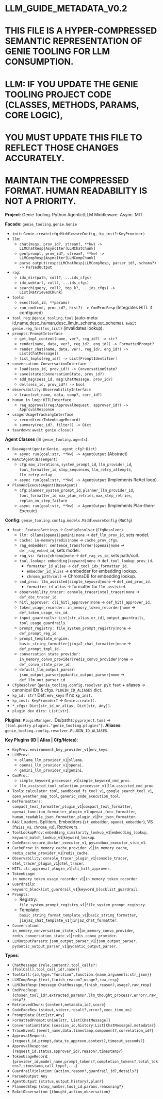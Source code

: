 # LLM_GUIDE_METADATA_V0.2
# THIS FILE IS A HYPER-COMPRESSED SEMANTIC REPRESENTATION OF GENIE TOOLING FOR LLM CONSUMPTION.
# LLM: IF YOU UPDATE THE GENIE TOOLING PROJECT CODE (CLASSES, METHODS, PARAMS, CORE LOGIC),
# YOU MUST UPDATE THIS FILE TO REFLECT THOSE CHANGES ACCURATELY.
# MAINTAIN THE COMPRESSED FORMAT. HUMAN READABILITY IS NOT A PRIORITY.

**Project**: Genie Tooling. Python Agentic/LLM Middleware. Async. MIT.

**Facade**: `genie_tooling.genie.Genie`
*   `init`: `Genie.create(cfg:MiddlewareConfig, kp_inst?:KeyProvider)`
*   `llm`:
    *   `chat(msgs, prov_id?, stream?, **kw) -> LLMChatResp|AsyncIter[LLMChatChunk]`
    *   `gen(prompt, prov_id?, stream?, **kw) -> LLMCompResp|AsyncIter[LLMCompChunk]`
    *   `parse_output(resp:LLMChatResp|LLMCompResp, parser_id?, schema?) -> ParsedOutput`
*   `rag`:
    *   `idx_dir(path, coll?, ...ids_cfgs)`
    *   `idx_web(url, coll?, ...ids_cfgs)`
    *   `search(query, coll?, top_k?, ...ids_cfgs) -> List[RetrievedChunk]`
*   `tools`:
    *   `exec(tool_id, **params)`
    *   `run_cmd(cmd, proc_id?, hist?) -> CmdProcResp` (Integrates HITL if configured)
*   `tool_reg`: `@genie_tooling.tool` (auto-meta: id,name,desc_human,desc_llm,in_schema,out_schema). `await genie.reg_fns(fns_list)` (invalidates lookup).
*   `prompts`: `PromptInterface`
    *   `get_tmpl_content(name, ver?, reg_id?) -> str?`
    *   `render(name, data, ver?, reg_id?, eng_id?) -> FormattedPrompt?`
    *   `render_chat(name, data, ver?, reg_id?, eng_id?) -> List[ChatMessage]?`
    *   `list_tmpls(reg_id?) -> List[PromptIdentifier]`
*   `conversation`: `ConversationInterface`
    *   `load(sess_id, prov_id?) -> ConversationState?`
    *   `save(state:ConversationState, prov_id?)`
    *   `add_msg(sess_id, msg:ChatMessage, prov_id?)`
    *   `del(sess_id, prov_id?) -> bool`
*   `observability`: `ObservabilityInterface`
    *   `trace(evt_name, data, comp?, corr_id?)`
*   `human_in_loop`: `HITLInterface`
    *   `req_approval(req:ApprovalRequest, approver_id?) -> ApprovalResponse`
*   `usage`: `UsageTrackingInterface`
    *   `record(rec:TokenUsageRecord)`
    *   `summary(rec_id?, filter?) -> Dict`
*   `teardown`: `await genie.close()`

**Agent Classes** (in `genie_tooling.agents`):
*   `BaseAgent(genie:Genie, agent_cfg?:Dict)`
    *   `async run(goal:str, **kw) -> AgentOutput` (Abstract)
*   `ReActAgent(BaseAgent)`
    *   `cfg`: `max_iterations`, `system_prompt_id`, `llm_provider_id`, `tool_formatter_id`, `stop_sequences`, `llm_retry_attempts`, `llm_retry_delay`
    *   `async run(goal:str, **kw) -> AgentOutput` (Implements ReAct loop)
*   `PlanAndExecuteAgent(BaseAgent)`
    *   `cfg`: `planner_system_prompt_id`, `planner_llm_provider_id`, `tool_formatter_id`, `max_plan_retries`, `max_step_retries`, `replan_on_step_failure`
    *   `async run(goal:str, **kw) -> AgentOutput` (Implements Plan-then-Execute)

**Config**: `genie_tooling.config.models.MiddlewareConfig` (`MWCfg`)
*   `feat: FeatureSettings` -> `ConfigResolver` (`CfgResolver`).
    *   `llm: ollama|openai|gemini|none` -> `def_llm_prov_id`, sets model.
    *   `cache: in-memory|redis|none` -> `cache_prov_cfgs`.
    *   `rag_embedder: sentence_transformer|openai|none` -> `def_rag_embed_id`, sets model.
    *   `rag_vs: faiss|chroma|none` -> `def_rag_vs_id`, sets path/coll.
    *   `tool_lookup: embedding|keyword|none` -> `def_tool_lookup_prov_id`.
        *   `formatter_id_alias` -> `def_tool_idx_formatter_id`.
        *   `embedder_id_alias` -> embedder for embedding lookup.
        *   `chroma_path/coll` -> ChromaDB for embedding lookup.
    *   `cmd_proc: llm_assisted|simple_keyword|none` -> `def_cmd_proc_id`.
        *   `formatter_id_alias` -> formatter for `llm_assisted`.
    *   `observability_tracer: console_tracer|otel_tracer|none` -> `def_obs_tracer_id`.
    *   `hitl_approver: cli_hitl_approver|none` -> `def_hitl_approver_id`.
    *   `token_usage_recorder: in_memory_token_recorder|none` -> `def_token_usage_rec_id`.
    *   `input_guardrails: List[str_alias_or_id]`, `output_guardrails`, `tool_usage_guardrails`.
    *   `prompt_registry: file_system_prompt_registry|none` -> `def_prompt_reg_id`.
    *   `prompt_template_engine: basic_string_formatter|jinja2_chat_formatter|none` -> `def_prompt_tmpl_id`.
    *   `conversation_state_provider: in_memory_convo_provider|redis_convo_provider|none` -> `def_convo_state_prov_id`.
    *   `default_llm_output_parser: json_output_parser|pydantic_output_parser|none` -> `def_llm_out_parser_id`.
*   `CfgResolver` (`genie_tooling.config.resolver.py`): `feat` + aliases -> canonical IDs & cfgs. `PLUGIN_ID_ALIASES` dict.
*   `kp_id: str?` Def: `env_keys` if no `kp_inst`.
*   `kp_inst: KeyProvider?` -> `Genie.create()`.
*   `*_cfgs: Dict[str_id_or_alias, Dict[str, Any]]`.
*   `plugin_dev_dirs: List[str]`.

**Plugins**: `PluginManager`. IDs/paths: `pyproject.toml` -> `[tool.poetry.plugins."genie_tooling.plugins"]`.
**Aliases**: `genie_tooling.config.resolver.PLUGIN_ID_ALIASES`.

**Key Plugins (ID | Alias | Cfg/Notes)**:
*   `KeyProv`: `environment_key_provider_v1`|`env_keys`.
*   `LLMProv`:
    *   `ollama_llm_provider_v1`|`ollama`.
    *   `openai_llm_provider_v1`|`openai`.
    *   `gemini_llm_provider_v1`|`gemini`.
*   `CmdProc`:
    *   `simple_keyword_processor_v1`|`simple_keyword_cmd_proc`.
    *   `llm_assisted_tool_selection_processor_v1`|`llm_assisted_cmd_proc`.
*   `Tools`: `calculator_tool`, `sandboxed_fs_tool_v1`, `google_search_tool_v1`, `open_weather_map_tool`, `generic_code_execution_tool`.
*   `DefFormatters`: `compact_text_formatter_plugin_v1`|`compact_text_formatter`, `openai_function_formatter_plugin_v1`|`openai_func_formatter`, `human_readable_json_formatter_plugin_v1`|`hr_json_formatter`.
*   `RAG`: Loaders, Splitters, Embedders (`st_embedder`, `openai_embedder`), VS (`faiss_vs`, `chroma_vs`), Retrievers.
*   `ToolLookupProv`: `embedding_similarity_lookup_v1`|`embedding_lookup`, `keyword_match_lookup_v1`|`keyword_lookup`.
*   `CodeExec`: `secure_docker_executor_v1`, `pysandbox_executor_stub_v1`.
*   `CacheProv`: `in_memory_cache_provider_v1`|`in_memory_cache`, `redis_cache_provider_v1`|`redis_cache`.
*   `Observability`: `console_tracer_plugin_v1`|`console_tracer`, `otel_tracer_plugin_v1`|`otel_tracer`.
*   `HITL`: `cli_approval_plugin_v1`|`cli_hitl_approver`.
*   `TokenUsage`: `in_memory_token_usage_recorder_v1`|`in_memory_token_recorder`.
*   `Guardrails`: `keyword_blocklist_guardrail_v1`|`keyword_blocklist_guardrail`.
*   `Prompts`:
    *   Registry: `file_system_prompt_registry_v1`|`file_system_prompt_registry`.
    *   Template: `basic_string_format_template_v1`|`basic_string_formatter`, `jinja2_chat_template_v1`|`jinja2_chat_formatter`.
*   `Conversation`: `in_memory_conversation_state_v1`|`in_memory_convo_provider`, `redis_conversation_state_v1`|`redis_convo_provider`.
*   `LLMOutputParsers`: `json_output_parser_v1`|`json_output_parser`, `pydantic_output_parser_v1`|`pydantic_output_parser`.

**Types**:
*   `ChatMessage`: `{role,content?,tool_calls?:[ToolCall],tool_call_id?,name?}`
*   `ToolCall`: `{id,type:"function",function:{name,arguments:str_json}}`
*   `LLMCompResp`: `{text,finish_reason?,usage?,raw_resp}`
*   `LLMChatResp`: `{message:ChatMessage,finish_reason?,usage?,raw_resp}`
*   `CmdProcResp`: `{chosen_tool_id?,extracted_params?,llm_thought_process?,error?,raw_resp?}`
*   `RetrievedChunk`: `{content,metadata,id?,score}`
*   `CodeExecRes`: `(stdout,stderr,result?,error?,exec_time_ms)`
*   `PromptData`: `Dict[str,Any]`
*   `FormattedPrompt`: `Union[str, List[ChatMessage]]`
*   `ConversationState`: `{session_id,history:List[ChatMessage],metadata?}`
*   `TraceEvent`: `{event_name,data,timestamp,component?,correlation_id?}`
*   `ApprovalRequest`: `{request_id,prompt,data_to_approve,context?,timeout_seconds?}`
*   `ApprovalResponse`: `{request_id,status,approver_id?,reason?,timestamp?}`
*   `TokenUsageRecord`: `{provider_id,model_name,prompt_tokens?,completion_tokens?,total_tokens?,timestamp,call_type?,...}`
*   `GuardrailViolation`: `{action,reason?,guardrail_id?,details?}`
*   `ParsedOutput`: `Any`
*   `AgentOutput`: `{status,output,history?,plan?}`
*   `PlannedStep`: `{step_number,tool_id,params,reasoning?}`
*   `ReActObservation`: `{thought,action,observation}`